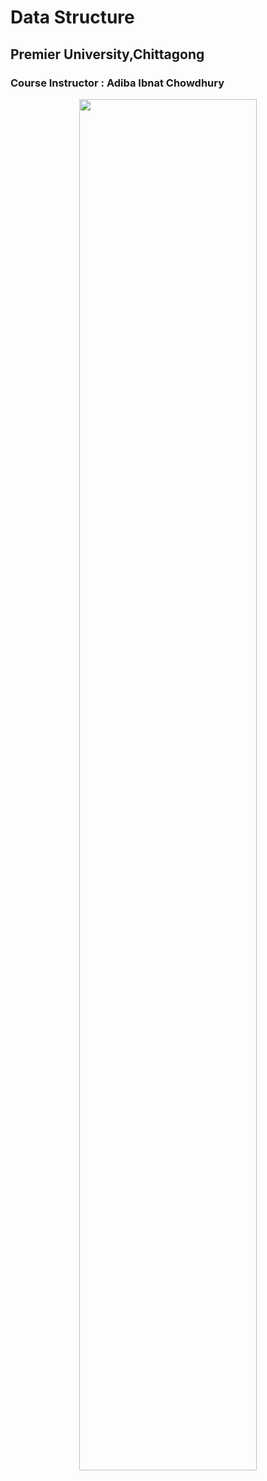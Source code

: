 # Data Structure

## Premier University,Chittagong

### Course Instructor : Adiba Ibnat Chowdhury

<p align="center"> 
<img  width="75%" src="https://media.geeksforgeeks.org/wp-content/cdn-uploads/20230706095706/intro-data-structure-%E2%80%93-1.png">
</p>
